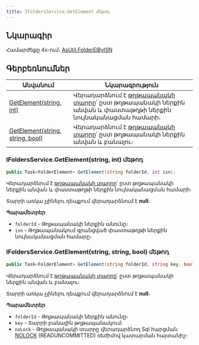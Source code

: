 ```yaml
---
title: IFoldersService.GetElement մեթոդ  
---
```


## Նկարագիր

Համարժեքը 4x-ում։ [AsUtil.FolderElByISN](https://armsoft.github.io/as4x-docs/HTM/ProgrGuide/Functions/Functions/DocumentsCirculation/FolderElByISN.html)

## Գերբեռնումներ

| Անվանում | Նկարագրություն |
|--|--|
| [GetElement(string, int)](#ifoldersservicegetelementstring-int-մեթոդ) | Վերադարձնում է [թղթապանակի տարրը](../../types/FolderElement.md)՝ ըստ թղթապանակի ներքին անվան և փաստաթղթի ներքին նույնականացման համարի։ |
| [GetElement(string, string, bool)](#ifoldersservicegetelementstring-string-bool-մեթոդ) | Վերադարձնում է [թղթապանակի տարրը](../../types/FolderElement.md)՝ ըստ թղթապանակի ներքին անվան և բանալու։ |

### IFoldersService.GetElement(string, int) մեթոդ

```c#
public Task<FolderElement> GetElement(string folderId, int isn);
```

Վերադարձնում է [թղթապանակի տարրը](../../types/FolderElement.md)՝ ըստ թղթապանակի ներքին անվան և փաստաթղթի ներքին նույնականացման համարի։

Տարրի առկա չլինելու դեպքում վերադարձնում է **null**։

**Պարամետրեր**

* `folderId` - Թղթապանակի ներքին անունը։
* `isn` - Թղթապանակում գրանցված փաստաթղթի ներքին նույնականացման համարը։

### IFoldersService.GetElement(string, string, bool) մեթոդ

```c#
public Task<FolderElement> GetElement(string folderId, string key, bool noLock = false);
```

Վերադարձնում է [թղթապանակի տարրը](../../types/FolderElement.md)՝ ըստ թղթապանակի ներքին անվան և բանալու։

Տարրի առկա չլինելու դեպքում վերադարձնում է **null**։

**Պարամետրեր**

* `folderId` - Թղթապանակի ներքին անունը։
* `key` - Տարրի բանալին թղթապանակում։
* `noLock` - Թղթապանակի տարրը վերադարձնող Sql հարցման [NOLOCK](https://learn.microsoft.com/en-us/sql/t-sql/queries/hints-transact-sql-table?view=sql-server-ver16#readuncommitted) (READUNCOMMITTED) ռեժիմով կատարման հայտանիշ։


